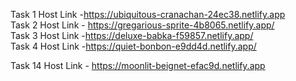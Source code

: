 Task 1 Host Link -https://ubiquitous-cranachan-24ec38.netlify.app
<br>
Task 2 Host Link - https://gregarious-sprite-4b8065.netlify.app/
<br>
Task 3 Host Link -https://deluxe-babka-f59857.netlify.app/
<br>
Task 4 Host Link -https://quiet-bonbon-e9dd4d.netlify.app/

Task 14 Host Link - https://moonlit-beignet-efac9d.netlify.app
<br>


